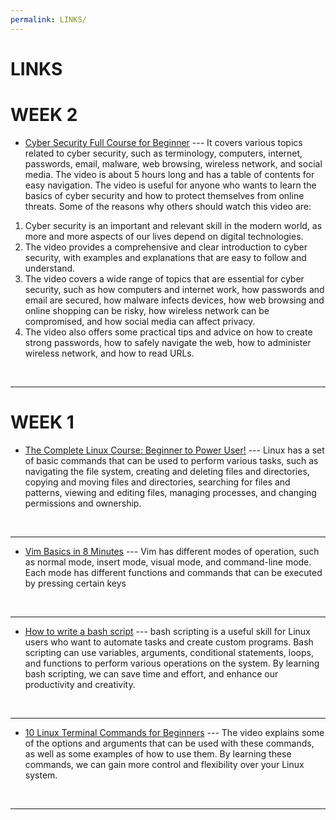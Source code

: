 ```yaml
---
permalink: LINKS/
---
```


# LINKS


<h1>WEEK 2</h1>

* [Cyber Security Full Course for Beginner](https://www.youtube.com/watch?v=U_P23SqJaDc) ---
It covers various topics related to cyber security, such as terminology, computers, internet, passwords, email, malware, web browsing, wireless network, and social media. The video is about 5 hours long and has a table of contents for easy navigation. The video is useful for anyone who wants to learn the basics of cyber security and how to protect themselves from online threats. Some of the reasons why others should watch this video are:
1. Cyber security is an important and relevant skill in the modern world, as more and more aspects of our lives depend on digital technologies.
2. The video provides a comprehensive and clear introduction to cyber security, with examples and explanations that are easy to follow and understand.
3. The video covers a wide range of topics that are essential for cyber security, such as how computers and internet work, how passwords and email are secured, how malware infects devices, how web browsing and online shopping can be risky, how wireless network can be compromised, and how social media can affect privacy.
4. The video also offers some practical tips and advice on how to create strong passwords, how to safely navigate the web, how to administer wireless network, and how to read URLs.
<br>
<hr>

<h1>WEEK 1</h1>

* [The Complete Linux Course: Beginner to Power User!](https://www.youtube.com/watch?v=wBp0Rb-ZJak&ab_channel=JosephDelgadillo) ---
Linux has a set of basic commands that can be used to perform various tasks, such as navigating the file system, creating and deleting files and directories, copying and moving files and directories, searching for files and patterns, viewing and editing files, managing processes, and changing permissions and ownership.
<br>
<hr>

* [Vim Basics in 8 Minutes](https://www.youtube.com/watch?v=ggSyF1SVFr4&ab_channel=tutoriaLinux) ---
Vim has different modes of operation, such as normal mode, insert mode, visual mode, and command-line mode. Each mode has different functions and commands that can be executed by pressing certain keys
<br>
<hr>

* [How to write a bash script](https://www.youtube.com/watch?v=F-gskSl4pwQ&ab_channel=OMGenomics) ---
bash scripting is a useful skill for Linux users who want to automate tasks and create custom programs. Bash scripting can use variables, arguments, conditional statements, loops, and functions to perform various operations on the system. By learning bash scripting, we can save time and effort, and enhance our productivity and creativity.
<br>
<hr>

* [10 Linux Terminal Commands for Beginners](https://www.youtube.com/watch?v=CpTfQ-q6MPU&ab_channel=GaryExplains) ---
The video explains some of the options and arguments that can be used with these commands, as well as some examples of how to use them. By learning these commands, we can gain more control and flexibility over your Linux system.
<br>
<hr>
